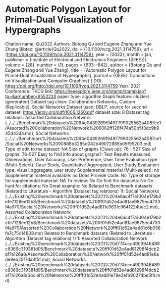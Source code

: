 # Automatic Polygon Layout for Primal-Dual Visualization of Hypergraphs

Citation name: Qu2022
Authors: Botong Qu and Eugene Zhang and Yue Zhang
Bibtex: @article{Qu2022,
doi = {10.1109/tvcg.2021.3114759},
url = {https://doi.org/10.1109/tvcg.2021.3114759},
year = {2022},
month = jan,
publisher = {Institute of Electrical and Electronics Engineers ({IEEE})},
volume = {28},
number = {1},
pages = {633--642},
author = {Botong Qu and Eugene Zhang and Yue Zhang},
title = {Automatic Polygon Layout for Primal-Dual Visualization of Hypergraphs},
journal = {{IEEE} Transactions on Visualization and Computer Graphics}
}
DOI: https://doi.org/http://doi.org/10.1109/tvcg.2021.3114759
Year: 2021
Conference: TVCG
link: https://ieeexplore.ieee.org/stamp/stamp.jsp?tp=&arnumber=9552233
paper type: algorithm
Graph feature: clusters (generated)
Dataset tag clean: Collaboration Networks, Custom (Replicable), Social Networks
Dataset used: DBLP, source for second dataset: https://arxiv.org/pdf/1006.1260.pdf
dataset size: 8
Dataset tag relations: Assorted Collaboration Network (../../../Benchmark%20datasets%2064e0439269f9497799025562a4087ce1/Assorted%20Collaboration%20Network%206062ff126f474a50b5f3dc9b945d43da.md), Social Networks (../../../Benchmark%20datasets%2064e0439269f9497799025562a4087ce1/Social%20Networks%2090888b3285d042d49072985b05f95203.md)
Type of edit to the dataset: NA
Size of graphs (Clean up): 76 - 527
Size of graphs: 76-527
Easy to find info about graphs?: Text
Results measured: Observations, User Accuracy, User Preference, User Time
Evaluation type (Multi-Select): Case Study, Quantitative Aggregated, User Study
Evaluation type: visual, aggregate, user study
Supplemental material (Multi-select): no
Supplemental material available: no
Does Provide Code: No
Type of storage for supplemental material: NA
To review: No
Go find the datasets: No
Go hunt for citations: No
Great example: No
Related to Benchmark datasets (Related to Literature - Algorithm (Dataset tag relations) 1): Social Networks (../../Existing%20benchmark%20datasets%20(1)%204e6ac4f7a1004e179b2efe7128ee12b8/Benchmark%20datasets%20fff01d52e4ad81ae9875ec4733f4a970/Social%20Networks%20fff01d52e4ad811e963fc9641224bac2.md), Assorted Collaboration Network (../../Existing%20benchmark%20datasets%20(1)%204e6ac4f7a1004e179b2efe7128ee12b8/Benchmark%20datasets%20fff01d52e4ad81ae9875ec4733f4a970/Assorted%20Collaboration%20Network%20fff01d52e4ad81c6b058fa7c75c14808.md)
Related to Benchmark datasets (Related to Literature - Algorithm (Dataset tag relations) 1) 1: Assorted Collaboration Network (../../Existing%20benchmark%20datasets%20(1)%20d774ccc4903946489c8369c319381d05/Benchmark%20datasets%20fff01d52e4ad81298f4dcb2af7a126a8/Assorted%20Collaboration%20Network%20fff01d52e4ad81e6ade9eb25f7da3f5f.md), Social Networks (../../Existing%20benchmark%20datasets%20(1)%20d774ccc4903946489c8369c319381d05/Benchmark%20datasets%20fff01d52e4ad81298f4dcb2af7a126a8/Social%20Networks%20fff01d52e4ad81e78e2efb90274be5f4.md)